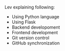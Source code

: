 Lev explaining following:

* Using Python language
* Using Flask
* Backend developoment
* Frontend development
* Git version control
* GitHub synchronization
